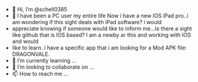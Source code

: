 - 👋 Hi, I’m @schell0385
- 👀 I have been a PC user my entire life  Now i have a new IOS iPad pro..i am wondering if this sight deals with iPad software?  i would 
- appreciate knowing if someone would like to inform me...Is there a sight like github that is IOS based?  I am a newby ar this and working with IOS and would
- like to learn.  i have a specific app that i am looking for a Mod APK file: DRAGONVALE.
- 🌱 I’m currently learning ...
- 💞️ I’m looking to collaborate on ...
- 📫 How to reach me ...

<!---
schell0385/schell0385 is a ✨ special ✨ repository because its `README.md` (this file) appears on your GitHub profile.
You can click the Preview link to take a look at your changes.
--->
